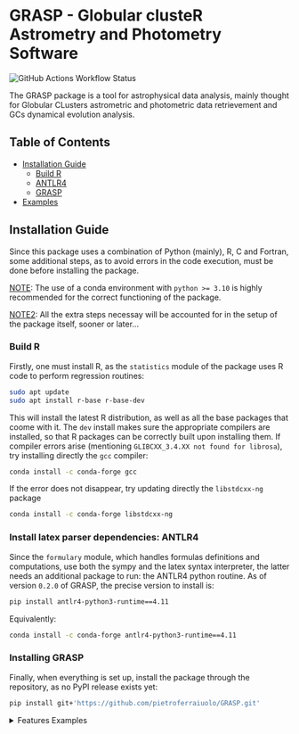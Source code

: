 # GRASP - Globular clusteR Astrometry and Photometry Software
 ![GitHub Actions Workflow Status](https://img.shields.io/github/actions/workflow/status/pietroferraiuolo/GRASP/python-test.yaml)

The GRASP package is a tool for astrophysical data analysis, mainly thought for Globular CLusters 
astrometric and photometric data retrievement and GCs dynamical evolution analysis.

## Table of Contents

- [Installation Guide](#installation)
    - [Build R](#build-r)
    - [ANTLR4](#install-latex-parser-dependencies)
    - [GRASP](#installing-grasp)
- [Examples](#retrieving-data)

## Installation Guide
Since this package uses a combination of Python (mainly), R, C and Fortran, some additional steps, as
to avoid errors in the code execution, must be done before installing the package.

<ins>NOTE</ins>: The use of a conda environment with `python >= 3.10` is highly recommended for the
correct functioning of the package.

<ins>NOTE2</ins>: All the extra steps necessay will be accounted for in the setup of the package 
itself, sooner or later...

### Build R
Firstly, one must install R, as the `statistics` module of the package uses R code to perform regression routines:

```bash
sudo apt update
sudo apt install r-base r-base-dev
```

This will install the latest R distribution, as well as all the base packages that coome with it. The
`dev` install makes sure the appropriate compilers are installed, so that R packages can be correctly
built upon installing them. If compiler errors arise (mentioning `GLIBCXX_3.4.XX not found for librosa`), try installing directly the `gcc` compiler:

```bash
conda install -c conda-forge gcc
```

If the error does not disappear, try updating directly the `libstdcxx-ng` package

```bash
conda install -c conda-forge libstdcxx-ng
```

### Install latex parser dependencies: ANTLR4
Since the `formulary` module, which handles formulas definitions and computations, use both the sympy
and the latex syntax interpreter, the latter needs an additional package to run: the ANTLR4 python 
routine. As of version `0.2.0` of GRASP, the precise version to install is:

```bash
pip install antlr4-python3-runtime==4.11
```

Equivalently:

```bash
conda install -c conda-forge antlr4-python3-runtime==4.11
```

### Installing GRASP
Finally, when everything is set up, install the package through the repository, as no PyPI release
exists yet:

```bash
pip install git+'https://github.com/pietroferraiuolo/GRASP.git'
```

<details>
<summary>Features Examples</summary>

### Retrieving data
Right now, the only implemented archive available for data retrievement is the GAIA archive.
It is comprehensive of various data tables, with the main table for data release `X`
being `gaiadrX.gaia_source`. To list all the available data tables:

```py
> import grasp

> grasp.available_tables() # or equivalentely grasp.gaia.query.available_tables()
"INFO: Retrieving tables... [astroquery.utils.tap.core]"
"INFO: Parsing tables... [astroquery.utils.tap.core]"
"INFO: Done. [astroquery.utils.tap.core]"
"external.apassdr9"
"external.catwise2020"
"external.gaiadr2_astrophysical_parameters"
.
. 
. # continuing with all available data tables
```

As for (gaia) data retrievement, there is the `grasp.gaia.query` module containing the `GaiaQuery`
class, which can be instanced with any of the availble tables, passed as a string. For example, if
one wants to work with GAIA DR2 data, simply:

```py
> dr2 = grasp.GaiaQuery('gaiadr2.gaia_source') # or grasp.gaia.query.GaiaQuery()
"Initialized with Gaia table: 'gaiadr2.gaia_source'"
```

Let's say we want to work with the latest (as of 2025) data release, DR3 (there is a fast alias for 
that):

```py
> dr3 = grasp.dr3()
"Initialized with Gaia table: 'gaiadr3.gaia_source'"
> dr3
"""
GAIADR3.GAIA_SOURCE
-------------------
This table has an entry for every Gaia observed source as published with this data release. 
It contains the basic source parameters, in their final state as processed by the Gaia Data 
Processing and Analysis Consortium from the raw data coming from the spacecraft. The table 
is complemented with others containing information specific to certain kinds of objects 
(e.g.~Solar--system objects, non--single stars, variables etc.) and value--added processing 
(e.g.~astrophysical parameters etc.). Further array data types (spectra, epoch measurements) 
are presented separately via Datalink resources.

<grasp.query.GaiaQuery class>"""
```

For an easy and fast astrometry (or photometry) data retrival, there are built-in functions.
Let's assume we want to retrieve astrometric data of all the sources falling within a circle on the 
sky, with radius $r=1.0\,\deg$ and center coordinates $(\alpha, \delta) = (6.02, -72.08) \deg$,
and we want to save the data obtained:

```py
> a_sample = dr3.get_astrometry(radius=1., ra=6.02, dec=-72.08, save=True)
"Not a Cluster: no model available"
"INFO: Query finished. [astroquery.utils.tap.core]"
"Sample number of sources: 229382"
"Path '.../graspdata/query/UNTRACKEDDATA' did not exist. Created."
".../graspdata/query/UNTRACKEDDATA/20250312_111553/query_data.txt"
".../graspdata/query/UNTRACKEDDATA/20250312_111553/query_info.ini"

> a_sample
"""
Gaia data retrieved at coordinates 
RA=6.02 DEC=-72.08

Data Columns:
source_id - ra - ra_error - dec - dec_error - 
parallax - parallax_error - pmra - pmra_error - pmdec -
"""
```

Every query will have a unique tracking numer identifier of the format `YYYYMMDD_hhmmss`. The query
returns a `grasp.Sample` object, which handles all data and cluster integration in one place. Common
`pandas` and `astropy.QTable methods are available`:

```py
> a_sample.head()
""" 
             SOURCE_ID        ra   ra_error        dec  dec_error  parallax  \
0  4689621262329503744  5.934553   0.537742 -72.252166   0.742929 -2.907118   
1  4689859169153623936  6.723713   0.234891 -71.538202   0.198667 -0.215250   
2  4688735017312170240  7.703532   0.189104 -72.891773   0.190288  0.002266   
3  4688735021593281792  7.674888   0.216690 -72.905171   0.215202 -0.011812   
4  4688735021595344896  7.688834  12.067017 -72.890149   5.270076       NaN   

   parallax_error      pmra  pmra_error     pmdec  pmdec_error  
0        0.691778  4.077426    0.623827 -0.533118     0.897007  
1        0.234868 -0.710963    0.298354 -0.390703     0.304819  
2        0.209810  0.565811    0.251735 -1.081986     0.262715  
3        0.232426  0.404157    0.278103 -1.143366     0.292574  
4             NaN       NaN         NaN       NaN          NaN  
"""

> a_sample.info()
"""
<Table length=229382>
     name       dtype    unit                              description                             n_bad
-------------- ------- -------- ------------------------------------------------------------------ -----
     SOURCE_ID   int64          Unique source identifier (unique within a particular Data Release)     0
            ra float64      deg                                                    Right ascension     0
      ra_error float32      mas                                  Standard error of right ascension     0
           dec float64      deg                                                        Declination     0
     dec_error float32      mas                                      Standard error of declination     0
      parallax float64      mas                                                           Parallax 38102
parallax_error float32      mas                                         Standard error of parallax 38102
          pmra float64 mas / yr                         Proper motion in right ascension direction 38102
    pmra_error float32 mas / yr       Standard error of proper motion in right ascension direction 38102
         pmdec float64 mas / yr                             Proper motion in declination direction 38102
   pmdec_error float32 mas / yr           Standard error of proper motion in declination direction 38102
"""
```

Since there is a big focus on globular clusters for the `grasp` package, the same result could be 
achieved by simply passing as arguments of the functions the radius and the GC name.

The center coordinates used in the previous example, are the coordinates for the center of the GC
*NGC 104* (as listed in the Harry's 2010 edition catalogue). So we can repeat the query like this:

```py
> a_sample = dr3.get_astrometry(radius=1., gc='ngc104', save=True)
"INFO: Query finished. [astroquery.utils.tap.core]"
"Sample number of sources: 229490"
"Path '.../graspdata/query/NGC104' did not exist. Created."
".../graspdata/query/NGC104/20250312_112905/query_data.txt"
".../graspdata/query/NGC104/20250312_112905/query_info.ini"

> a_sample
"""
Data sample for cluster NGC104

Data Columns:
source_id - ra - ra_error - dec - dec_error - 
parallax - parallax_error - pmra - pmra_error - pmdec - 
pmdec_error
"""
```

With the addition that we have now available useful data on the Cluster (<ins>NOTE</ins>: this is 
non other than an implementation of the `grasp.Cluster` class):

```py
> print(a_sample.gc)
"""
Harris Catalog 2010 edition Parameters

       Key                  Value
----------------------------------------
.id      Cluster Name       NGC104
.ra      Position in sky    RA  6.02 deg
.dec                        DEC -72.08 deg
.dist    Distance           4.50 kpc
.w0      W0 Parameter       8.82
.logc    Concentration      logc=2.07
.cflag                      Collapsed -> False
.rc      Core radius        0.006 deg
.rh      Half-Light radius  0.053 deg
.rt      Tidal Radius       0.705 deg
"""
```

All the "fixed" query functions (`.get_astrometry`, `.get_photometry`, `.get_rv`) support an additional
parameter the conditions to be applied on the query. As example

```py
> conditions = ['parallax IS NOT NULL', 'parallax > 0', 'pmra IS NOT NULL', 'pmdec IS NOT NULL'] # uses ADQL
> newsample = dr3.get_astrometry(radius=1., gc='ngc104', conds=conditions)
"INFO: Query finished. [astroquery.utils.tap.core]"
"Sample number of sources: 131482"
```

We can see how the conditions were applied, excluding quite the number of sources.

While for these functions the data retrieved is fixed, there is the `.free_query` functions which, as
the name suggests, accepts bot the `data` and `conditions` additional arguments to customize the query.

### Data visualization
Let us work with the `a_smple` and the `newsample` from before. All the possible builtin visualization
functions of the `grasp` package, are within the `plots` module.

```py
> from grasp import plots as gplt # gplt -> grasp.plots
```

Just as (cool) examples, let's visualize the `parallax` distributions of the samples, as well as the
`proper motion` plots.

```py
> gplt.histogram(a_sample.parallax, xlabel='parallax', xlim=(-2,2))
```
![px1](./docs/pxdis_1_1.png)

With so many sources, the visualization is not great, so that limits have been applied. One coul even
perform analysis at the fly, like _Kerlen Density Estimation_ (here instead of putting limits to the
visualization only, the sample itself has been restricted, to gain resolution on the histogram bins)

```py
> gplt.histogram(
    a_sample.parallax[(a_sample.parallax > -2) & (a_sample.parallax < 2)], 
    kde=True, 
    kde_kind='gaussian', 
    xlabel='parallax'
  )
"Correctly imported `minpack.lm`."
```
![px2](./docs/pxdist_fit_normal.png)

And one could see that the distribution is better fitted by a lorentian distribution function
rather than a normal:

```py
> gplt.histogram(
    a_sample.parallax[(a_sample.parallax > -2) & (a_sample.parallax < 2)], 
    kde=True, 
    kde_kind='lorentzian', 
    xlabel='parallax'
  )
"Correctly imported `minpack.lm`."
```
![px3](./docs/pxdist_fit_lorentz.png)

Another example of visualization are the builtin `proper motion` plot and the `doubleHistScatter` plot:

```py
> conditions = {
...     'pmra':'>-50',
...     'pmra':'<50',
...     'pmdec':'<50',
...     'pmdec':'>-50'
}
> restricted_sample = newsample.apply_conditions(conditions)
```

Here we are restricting the sample for visualization purposes and is equivalent to

```py
> restricted_sample = newsample[(newsample.pmra >-50) & (newsample.pmra < 50) & (newsample.pmdec >-50) & (newsample.pmdec < 50)]
```

with the only difference being that with the latter a `QTable` is returned, while for the `apply_conditions` function a `Sample` istance is returned. (<ins>note</ins> that the same result
could'have been achieved by directly applying these conditions to the initial query).

```py
> gplt.properMotion(restricted_sample)
```
![pm1](./docs/pmplot.png)

The `doubleHistScatter` plot is a scatter plot with projected distributions of the data in their axes
(with the `kde` option too)

```py
> gplt.doubleHistScatter(restricted_sample['pmra'], restricted_sample['pmdec'], ylabel='pmdec', xlabel='pmra', title='Proper Motion')
```
![dhs](./docs/dhs.png)


### Computing formulas
Formula computations are handled through the `formulary` module, which contains the `Formulary`
class, a collection of formulas either read by a `.frm` file or directly defined through the python
session. 

```py
> f = grasp.load_base_formulary()
> f
"_base_ formulary from file 'base.frm'"
"Type: latex"
```

The `load_base_fornumaly` function is a wrapper for the instance of the Formulary class reading
the `base.frm` file, which contains formulas included in the package. Let's see what we have:

```py
> f.display_all()
"""
Angular Separation
theta_{2*D} = 2*asin(sqrt((sin((alpha_{0} - alpha_{1})/2)**2*cos(delta_{1}))*cos(delta_{0}) + sin((delta_{0} - delta_{1})/2)**2))

Los Distance
r_{x} = 1/omega

Radial Distance 2D
r_{2*d} = r_{c*g}*tan(theta_{2*D})

Gc Z Coordinate
d = -r_{c*g} + r_{x}

Radial Distance 3D
R = sqrt(d**2 + r_{2*d}**2)

In-Shell Dimentionless Poteff
Sigma = (-x + log(B, E)) - log(Delta_{N}/(sqrt(x)), E)

B Constant
B = 16*(A*(sqrt(2)*(pi**2*(beta**2*(r_{s}**2*(alpha*(m**3*(sigma**3*(dr*dx)))))))))

Dimentionless Poteff
Sigma = -log(1 - exp(-w + x), E)
"""
```

</details>
